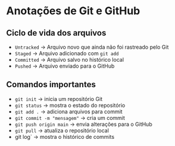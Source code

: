 # Anotações de Git e GitHub

## Ciclo de vida dos arquivos
- `Untracked` → Arquivo novo que ainda não foi rastreado pelo Git
- `Staged` → Arquivo adicionado com `git add`
- `Committed` → Arquivo salvo no histórico local
- `Pushed` → Arquivo enviado para o GitHub

## Comandos importantes
- `git init` → inicia um repositório Git
- `git status` → mostra o estado do repositório
- `git add .` → adiciona arquivos para commit
- `git commit -m "mensagem"` → cria um commit
- `git push origin main` → envia alterações para o GitHub
- `git pull` → atualiza o repositório local
- git log` → mostra o histórico de commits